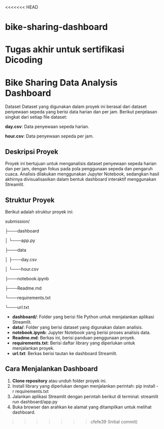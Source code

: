 <<<<<<< HEAD
# bike-sharing-dashboard
Tugas akhir untuk sertifikasi Dicoding
=======
# Bike Sharing Data Analysis Dashboard
Dataset
Dataset yang digunakan dalam proyek ini berasal dari dataset penyewaan sepeda yang berisi data harian dan per jam. Berikut penjelasan singkat dari setiap file dataset:

**day.csv**: Data penyewaan sepeda harian.

**hour.csv**: Data penyewaan sepeda per jam.

## Deskripsi Proyek
Proyek ini bertujuan untuk menganalisis dataset penyewaan sepeda harian dan per jam, dengan fokus pada pola penggunaan sepeda dan pengaruh cuaca. Analisis dilakukan menggunakan Jupyter Notebook, sedangkan hasil akhirnya divisualisasikan dalam bentuk dashboard interaktif menggunakan Streamlit.

## Struktur Proyek
Berikut adalah struktur proyek ini:

submission/

├───dashboard

│ └───app.py

├───data

│ ├───day.csv

│ └───hour.csv

├───notebook.ipynb

├───Readme.md

└───requirements.txt

└───url.txt


- **dashboard/**: Folder yang berisi file Python untuk menjalankan aplikasi Streamlit.
- **data/**: Folder yang berisi dataset yang digunakan dalam analisis.
- **notebook.ipynb**: Jupyter Notebook yang berisi proses analisis data.
- **Readme.md**: Berkas ini, berisi panduan penggunaan proyek.
- **requirements.txt**: Berisi daftar library yang diperlukan untuk menjalankan proyek.
- **url.txt**: Berkas berisi tautan ke dashboard Streamlit.

## Cara Menjalankan Dashboard
1. **Clone repository** atau unduh folder proyek ini.
2. Install library yang diperlukan dengan menjalankan perintah:
   pip install -r requirements.txt
3. Jalankan aplikasi Streamlit dengan perintah berikut di terminal:
	streamlit run dashboard/app.py
4. Buka browser dan arahkan ke alamat yang ditampilkan untuk melihat dashboard.
>>>>>>> cfefe39 (Initial commit)
